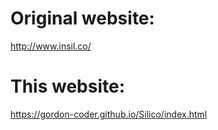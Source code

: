 # Original website:
http://www.insil.co/

# This website:
https://gordon-coder.github.io/Silico/index.html
